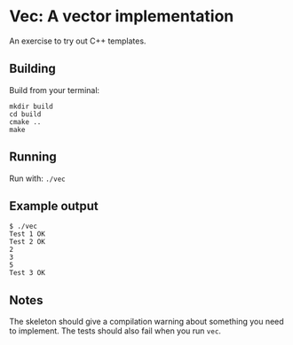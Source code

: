 # Vec: A vector implementation

An exercise to try out C++ templates.

## Building

Build from your terminal:

```shell
mkdir build
cd build
cmake ..
make
```

## Running

Run with: `./vec`

## Example output

```shell
$ ./vec 
Test 1 OK
Test 2 OK
2
3
5
Test 3 OK
```

## Notes

The skeleton should give a compilation warning about something you need to implement. The tests should also fail when you run `vec`.
